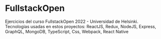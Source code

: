# FullstackOpen
Ejercicios del curso FullstackOpen 2022 - Universidad de Helsinki.<br/>
Tecnologias usadas en estos proyectos: ReactJS, Redux, NodeJS, Express, GraphQL, MongoDB, TypeScript, Css, Webpack, React Native
